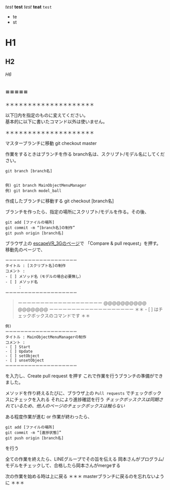 _test_
__test__
*test*
**teat**
`test`

* te
* st

# H1
## H2
###### H6

=====
-----



＊＊＊＊＊＊＊＊＊＊＊＊＊＊＊＊＊＊＊＊  
  
以下[]内を指定のものに変えてください。  
基本的に以下に書いたコマンド以外は使いません。  
  
＊＊＊＊＊＊＊＊＊＊＊＊＊＊＊＊＊＊＊＊  

マスターブランチに移動
    git checkout master

作業をするときはブランチを作る
branch名は、スクリプト/モデル名にしてください。

    git branch [branch名]


    例) git branch MainObjectMenuManager
    例) git branch model_ball


作成したブランチに移動する
    git checkout [branch名]

ブランチを作ったら、指定の場所にスクリプト/モデルを作る。その後、

    git add [ファイルの場所]
    git commit -m “[branch名]の制作”
    git push origin [branch名]

ブラウザ上の [escapeVR_3Gのページ](https://github.com/shihoooox/escapeVR_3G "escapeVR_3G")で
「Compare & pull request」を押す。移動先のページで、

    ーーーーーーーーーーーーーーーーーーー
    タイトル : [スクリプト名]の制作
    コメント : 
    - [ ] メソッド名（モデルの場合必要無し）
    - [ ] メソッド名
    	　：
    ーーーーーーーーーーーーーーーーーーー 
> ーーーーーーーーーーーーーーーーーーー
> @@@@@@@@@@
> @@@@@@@
> ーーーーーーーーーーーーーーーーーーー 
＊＊ - [ ] はチェックボックスのコマンドです ＊＊

    例)
    ーーーーーーーーーーーーーーーーーーー
    タイトル : MainObjectMenuManagerの制作
    コメント : 
    - [ ] Start
    - [ ] Update
    - [ ] setObject
    - [ ] unsetObject
    ーーーーーーーーーーーーーーーーーーー 

を入力し、Create pull request を押す
これで作業を行うブランチの準備ができました。

メソッドを作り終えるたびに、ブラウザ上の `Pull requests` でチェックボックスにチェックを入れる
それにより進捗確認を行う
*チェックボッスクスは同期されているため、他人のページのチェックボックスは触らない*


ある程度作業が進む or 作業が終わったら、

    git add [ファイルの場所]
    git commit -m “[進捗状態]”
    git push origin [branch名]

を行う

全ての作業を終えたら、LINEグループでその旨を伝える
岡本さんがプログラム/モデルをチェックして、合格したら岡本さんがmergeする

次の作業を始める時は上に戻る
＊＊＊ masterブランチに戻るのを忘れないように ＊＊＊